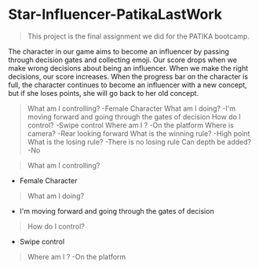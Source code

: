 # Star-Influencer-PatikaLastWork
 
> This project is the final assignment we did for the PATIKA bootcamp.

The character in our game aims to become an influencer by passing through decision gates and collecting emoji. Our score drops when we make wrong decisions about being an influencer. When we make the right decisions, our score increases. When the progress bar on the character is full, the character continues to become an influencer with a new concept, but if she loses points, she will go back to her old concept.

>What am I controlling?
 -Female Character
>What am I doing?
 -I'm moving forward and going through the gates of decision
>How do I control?
 -Swipe control
>Where am I ? 
 -On the platform
>Where is camera?
 -Rear looking forward
>What is the winning rule?
 -High point
>What is the losing rule?
 -There is no losing rule
>Can depth be added?
 -No

>What am I controlling?
  - Female Character
>What am I doing?
  - I'm moving forward and going through the gates of decision
>How do I control?
  - Swipe control
>Where am I ? 
  -On the platform 
